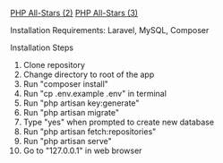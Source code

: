 
[PHP All-Stars (2)](https://github.com/z0mbiebrad/VUMC-VICTR-PHP-Code-Challenge/assets/87036647/ed45b986-6d5d-4d43-a2da-ee28e4dbc29c)
[PHP All-Stars (3)](https://github.com/z0mbiebrad/VUMC-VICTR-PHP-Code-Challenge/assets/87036647/ea7d406d-e4bb-47c2-aea0-4f9e78a867aa)



Installation Requirements:
Laravel, MySQL, Composer

Installation Steps

1. Clone repository
2. Change directory to root of the app
3. Run "composer install"
4. Run "cp .env.example .env" in terminal
5. Run "php artisan key:generate" 
6. Run "php artisan migrate"
7. Type "yes" when prompted to create new database
8. Run "php artisan fetch:repositories"
9. Run "php artisan serve"
10. Go to "127.0.0.1" in web browser
